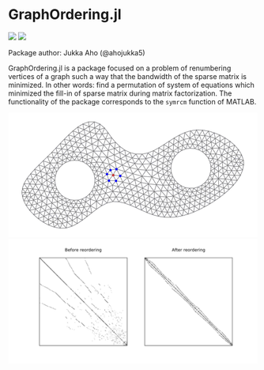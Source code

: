 # GraphOrdering.jl

[![][travis-img]][travis-url]
[![][coveralls-img]][coveralls-url]

Package author: Jukka Aho (@ahojukka5)

GraphOrdering.jl is a package focused on a problem of renumbering vertices of a
graph such a way that the bandwidth of the sparse matrix is minimized. In other
words: find a permutation of system of equations which minimized the fill-in of
sparse matrix during matrix factorization. The functionality of the package
corresponds to the `symrcm` function of MATLAB.

![](docs/example.gif)
![](docs/example.svg)

[travis-img]: https://travis-ci.org/ahojukka5/GraphOrdering.jl.svg?branch=master
[travis-url]: https://travis-ci.org/ahojukka5/GraphOrdering.jl
[coveralls-img]: https://coveralls.io/repos/github/ahojukka5/GraphOrdering.jl/badge.svg?branch=master
[coveralls-url]: https://coveralls.io/github/ahojukka5/GraphOrdering.jl?branch=master
